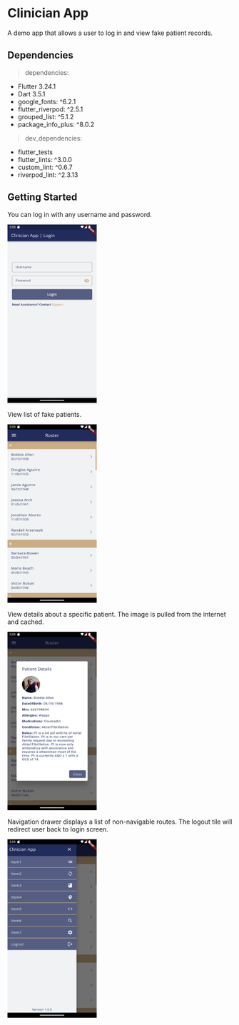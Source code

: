 # Clinician App

A demo app that allows a user to log in and view fake patient records.

## Dependencies

> dependencies:

- Flutter 3.24.1
- Dart 3.5.1
- google_fonts: ^6.2.1
- flutter_riverpod: ^2.5.1
- grouped_list: ^5.1.2
- package_info_plus: ^8.0.2

> dev_dependencies:

- flutter_tests
- flutter_lints: ^3.0.0
- custom_lint: ^0.6.7
- riverpod_lint: ^2.3.13

## Getting Started

You can log in with any username and password.

<img src="readme\images\login.png" width="200" height="400" />

<br/>

View list of fake patients.

<img src="readme\images\roster.png" width="200" height="400" />

<br/>

View details about a specific patient. The image is pulled from the internet and cached.

<img src="readme\images\details.png" width="200" height="400" />

<br/>

Navigation drawer displays a list of non-navigable routes. The logout tile will redirect user back to login screen.

<img src="readme\images\drawer.png" width="200" height="400" />

<br/>
